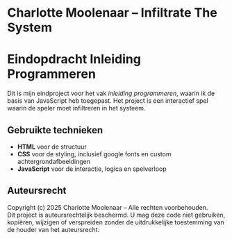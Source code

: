 # Charlotte Moolenaar – Infiltrate The System  
# Eindopdracht Inleiding Programmeren

Dit is mijn eindproject voor het vak *inleiding programmeren*, waarin ik de basis van JavaScript heb toegepast. Het project is een interactief spel waarin de speler moet infiltreren in het systeem.

## Gebruikte technieken

- **HTML** voor de structuur
- **CSS** voor de styling, inclusief google fonts en custom achtergrondafbeeldingen
- **JavaScript** voor de interactie, logica en spelverloop  

## Auteursrecht

Copyright (c) 2025 Charlotte Moolenaar – Alle rechten voorbehouden.  
Dit project is auteursrechtelijk beschermd. U mag deze code niet gebruiken, kopiëren, wijzigen of verspreiden zonder de uitdrukkelijke toestemming van de houder van het auteursrecht.

